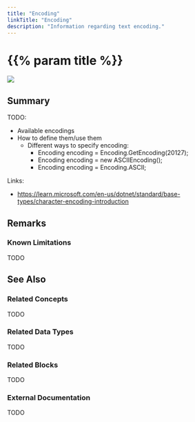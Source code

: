 ```yaml
---
title: "Encoding"
linkTitle: "Encoding"
description: "Information regarding text encoding."
---
```


# {{% param title %}}

<img src="/images/work-in-progress.jpg">

## Summary

TODO:

- Available encodings
- How to define them/use them
  - Different ways to specify encoding:
    - Encoding encoding = Encoding.GetEncoding(20127);
    - Encoding encoding = new ASCIIEncoding();
    - Encoding encoding = Encoding.ASCII;

Links:

- https://learn.microsoft.com/en-us/dotnet/standard/base-types/character-encoding-introduction

## Remarks

### Known Limitations

TODO

## See Also

### Related Concepts

TODO

### Related Data Types

TODO

### Related Blocks

TODO

### External Documentation

TODO
